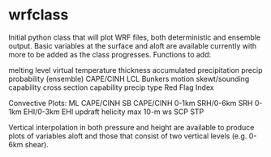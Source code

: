# wrfclass
Initial python class that will plot WRF files, both deterministic and ensemble output. Basic variables at the surface and aloft are available currently with more to be added as the class progresses. Functions to add:

melting level
virtual temperature
thickness
accumulated precipitation
precip probability (ensemble)
CAPE/CINH
LCL
Bunkers motion
skewt/sounding capability
cross section capability 
precip type
Red Flag Index

Convective Plots:
ML CAPE/CINH
SB CAPE/CINH
0-1km SRH/0-6km SRH
0-1km EHI/0-3km EHI
updraft helicity
max 10-m ws
SCP
STP

Vertical interpolation in both pressure and height are available to produce plots of variables aloft and those that consist of two vertical levels (e.g. 0-6km shear).

